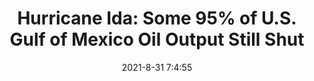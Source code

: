 ---
"title": "Hurricane Ida: Some 95% of U.S. Gulf of Mexico Oil Output Still Shut"
"date": "2021-8-31 7:4:55"
"feed_name": "OEDIGITAL"
"feed_website": "https://www.oedigital.com/"
"feed_rss": "https://www.oedigital.com/technology/safety-security?format=feed"
"link": "https://www.oedigital.com/news/490250-hurricane-ida-some-95-of-u-s-gulf-of-mexico-oil-output-still-shut"
"file": "_posts/2021-8-31-7-4-55_OEDIGITAL_b1c0cea2098728f34a0b869e001c4fe4aaf5ff97.md"
"accident": "0"
"drilling": "0"
---